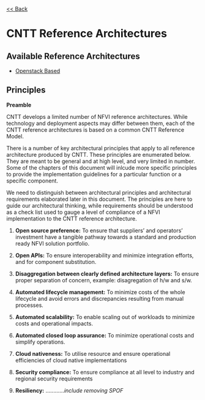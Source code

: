 [<< Back](https://cntt-n.github.io/CNTT/)

# CNTT Reference Architectures

<a name="available-ra"></a>
## Available Reference Architectures
* [Openstack Based](openstack)

<a name="principles"></a>
## Principles
**Preamble**

CNTT develops a limited number of NFVI reference architectures. While technology and deployment aspects may differ between them, each of the CNTT reference architectures is based on a common CNTT Reference Model. 

There is a number of key architectural principles that apply to all reference architecture produced by CNTT. These principles are enumerated below.  They are meant to be general and at high level, and very limited in number. Some of the chapters of this document will inlcude more specific principles to provide the implementation guidelines for a particular function or a specific component. 

We need to distinguish between architectural principles and architectural requirements elaborated later in this document. The principles are here to guide our architectural thinking, while requirements should be understood as a check list used to gauge a level of compliance of a NFVI implementation to the CNTT reference architecture.

1. **Open source preference:** To ensure that suppliers’ and operators’ investment have a tangible pathway towards a standard and production ready NFVI solution portfolio. 

1. **Open APIs:** To ensure interoperability and minimize integration efforts, and for component substitution.

1. **Disaggregation between clearly defined architecture layers:** To ensure proper separation of concern, example: disagregation of h/w and s/w.

1. **Automated lifecycle management:** To minimize costs of the whole lifecycle and avoid errors and discrepancies resulting from manual processes.

1. **Automated scalability:** To enable scaling out of workloads to minimize costs and operational impacts.

1. **Automated closed loop assurance:** To minimize operational costs and simplify operations.

1. **Cloud nativeness:** To utilise resource and ensure operational efficiencies of cloud native implementations

1. **Security compliance:** To ensure compliance at all level to industry and regional security requirements

1. **Resiliency:** ............*include removing SPOF*
